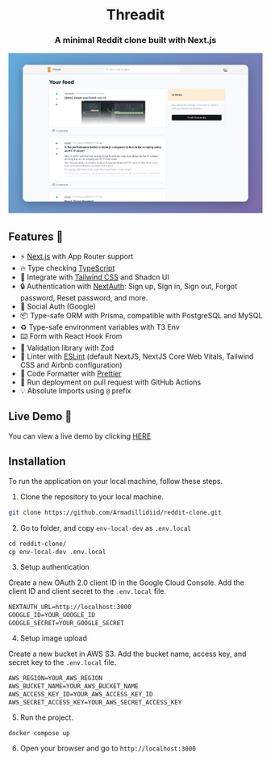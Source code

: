 <h1 align="center">Threadit</h1>
<h3 align="center">A minimal Reddit clone built with Next.js</span>

<p align="center">
    <img src="public/threadit.png" alt="showcase">
</p>

## Features 📝

- ⚡ [Next.js](https://nextjs.org) with App Router support
- 🔥 Type checking [TypeScript](https://www.typescriptlang.org)
- 💎 Integrate with [Tailwind CSS](https://tailwindcss.com) and Shadcn UI
- 🔒 Authentication with [NextAuth](https://next-auth.js.org): Sign up, Sign in, Sign out, Forgot password, Reset password, and more.
- 👤 Social Auth (Google)
- 📦 Type-safe ORM with Prisma, compatible with PostgreSQL and MySQL
- ♻️  Type-safe environment variables with T3 Env
- ⌨️  Form with React Hook From
- 🔴 Validation library with Zod
- 📏 Linter with [ESLint](https://eslint.org) (default NextJS, NextJS Core Web Vitals, Tailwind CSS and Airbnb configuration)
- 💖 Code Formatter with [Prettier](https://prettier.io)
- 👷 Run deployment on pull request with GitHub Actions
- 💡 Absolute Imports using `@` prefix

## Live Demo 🔴

<p>You can view a live demo by clicking <a href="https://reddit-clone-zeta-woad.vercel.app/">HERE</a></p>

## Installation

To run the application on your local machine, follow these steps.

1. Clone the repository to your local machine.

```sh
git clone https://github.com/Armadillidiid/reddit-clone.git
```

2. Go to folder, and copy `env-local-dev` as `.env.local`

```
cd reddit-clone/
cp env-local-dev .env.local
```

3. Setup authentication

Create a new OAuth 2.0 client ID in the Google Cloud Console. Add the client ID and client secret to the `.env.local` file.

```
NEXTAUTH_URL=http://localhost:3000
GOOGLE_ID=YOUR_GOOGLE_ID
GOOGLE_SECRET=YOUR_GOOGLE_SECRET
```

4. Setup image upload

Create a new bucket in AWS S3. Add the bucket name, access key, and secret key to the `.env.local` file.

```
AWS_REGION=YOUR_AWS_REGION
AWS_BUCKET_NAME=YOUR_AWS_BUCKET_NAME
AWS_ACCESS_KEY_ID=YOUR_AWS_ACCESS_KEY_ID
AWS_SECRET_ACCESS_KEY=YOUR_AWS_SECRET_ACCESS_KEY
```

5. Run the project.

```sh
docker compose up
```

6. Open your browser and go to `http://localhost:3000`
